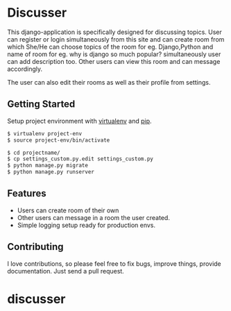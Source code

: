 # Discusser

This django-application is specifically designed for discussing topics. User can register or login simultaneously from this site and can create room from which She/He can choose topics of the room for eg. Django,Python and name of room for eg. why is django so much popular? simultaneously user can add description too. Other users can view this room and can message accordingly.

The user can also edit their rooms as well as their profile from settings.

## Getting Started

Setup project environment with [virtualenv](https://virtualenv.pypa.io) and [pip](https://pip.pypa.io).

```bash
$ virtualenv project-env
$ source project-env/bin/activate

$ cd projectname/
$ cp settings_custom.py.edit settings_custom.py
$ python manage.py migrate
$ python manage.py runserver
```

## Features

- Users can create room of their own
- Other users can message in a room the user created.
- Simple logging setup ready for production envs.

## Contributing

I love contributions, so please feel free to fix bugs, improve things, provide documentation. Just send a pull request.
# discusser
